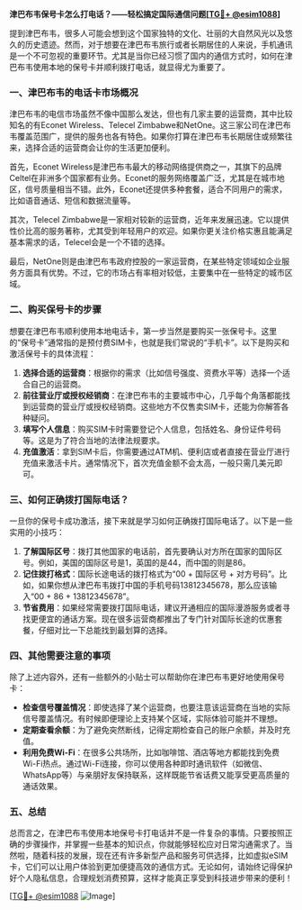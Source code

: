 **津巴布韦保号卡怎么打电话？——轻松搞定国际通信问题[[TG💪+ @esim1088](https://t.me/s/esim1088)]**

提到津巴布韦，很多人可能会想到这个国家独特的文化、壮丽的大自然风光以及悠久的历史遗迹。然而，对于想要在津巴布韦旅行或者长期居住的人来说，手机通讯是一个不可忽视的重要环节。尤其是当你已经习惯了国内的通信方式时，如何在津巴布韦使用本地的保号卡并顺利拨打电话，就显得尤为重要了。

### 一、津巴布韦的电话卡市场概况

津巴布韦的电信市场虽然不像中国那么发达，但也有几家主要的运营商，其中比较知名的有Econet Wireless、Telecel Zimbabwe和NetOne。这三家公司在津巴布韦覆盖范围广，提供的服务也各有特色。如果你打算在津巴布韦长期居住或频繁往来，选择合适的运营商会让你的生活更加便利。

首先，Econet Wireless是津巴布韦最大的移动网络提供商之一，其旗下的品牌Celtel在非洲多个国家都有业务。Econet的服务网络覆盖广泛，尤其是在城市地区，信号质量相当不错。此外，Econet还提供多种套餐，适合不同用户的需求，比如语音通话、短信和数据流量等。

其次，Telecel Zimbabwe是一家相对较新的运营商，近年来发展迅速。它以提供性价比高的服务著称，尤其受到年轻用户的欢迎。如果你更关注价格实惠且能满足基本需求的话，Telecel会是一个不错的选择。

最后，NetOne则是由津巴布韦政府控股的一家运营商，在某些特定领域如企业服务方面具有优势。不过，它的市场占有率相对较低，主要集中在一些特定的城市区域。

### 二、购买保号卡的步骤

想要在津巴布韦顺利使用本地电话卡，第一步当然是要购买一张保号卡。这里的“保号卡”通常指的是预付费SIM卡，也就是我们常说的“手机卡”。以下是购买和激活保号卡的具体流程：

1. **选择合适的运营商**：根据你的需求（比如信号强度、资费水平等）选择一个适合自己的运营商。
2. **前往营业厅或授权经销商**：在津巴布韦的主要城市中心，几乎每个角落都能找到运营商的营业厅或授权经销商。这些地方不仅售卖SIM卡，还能为你解答各种疑问。
3. **填写个人信息**：购买SIM卡时需要登记个人信息，包括姓名、身份证件号码等。这是为了符合当地的法律法规要求。
4. **充值激活**：拿到SIM卡后，你需要通过ATM机、便利店或者直接在营业厅进行充值来激活卡片。通常情况下，首次充值金额不会太高，一般只需几美元即可。

### 三、如何正确拨打国际电话？

一旦你的保号卡成功激活，接下来就是学习如何正确拨打国际电话了。以下是一些实用的小技巧：

1. **了解国际区号**：拨打其他国家的电话前，首先要确认对方所在国家的国际区号。例如，美国的国际区号是1，英国的是44，而中国的则是86。
2. **记住拨打格式**：国际长途电话的拨打格式为“00 + 国际区号 + 对方号码”。比如，如果你想从津巴布韦拨打中国的手机号码13812345678，那么应该输入“00 + 86 + 13812345678”。
3. **节省费用**：如果经常需要拨打国际电话，建议开通相应的国际漫游服务或者寻找更便宜的通话方案。现在很多运营商都推出了专门针对国际长途的优惠套餐，仔细对比一下总能找到最划算的选择。

### 四、其他需要注意的事项

除了上述内容外，还有一些额外的小贴士可以帮助你在津巴布韦更好地使用保号卡：

- **检查信号覆盖情况**：即使选择了某个运营商，也要注意该运营商在当地的实际信号覆盖情况。有时候即便理论上支持某个区域，实际体验可能并不理想。
- **定期查看余额**：为了避免突然断线，记得定期检查自己的账户余额，并及时充值。
- **利用免费Wi-Fi**：在很多公共场所，比如咖啡馆、酒店等地方都能找到免费Wi-Fi热点。通过Wi-Fi连接，你可以使用各种即时通讯软件（如微信、WhatsApp等）与亲朋好友保持联系，这样既能节省话费又能享受更高质量的通话效果。

### 五、总结

总而言之，在津巴布韦使用本地保号卡打电话并不是一件复杂的事情。只要按照正确的步骤操作，并掌握一些基本的知识点，你就能够轻松应对日常沟通需求了。当然啦，随着科技的发展，现在还有许多新型产品和服务可供选择，比如虚拟eSIM卡，它们可以让用户体验到更加便捷高效的通信方式。无论如何，请始终记得保护好个人隐私信息，合理规划消费预算，这样才能真正享受到科技进步带来的便利！

[[TG💪+ @esim1088](https://t.me/s/esim1088) ![Image](https://i.postimg.cc/4NQfJmqS/Snipaste-2025-05-13-00-14-12.png)]